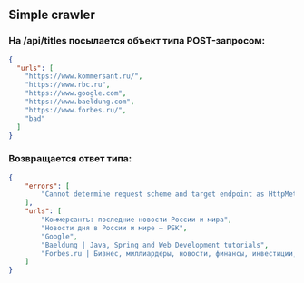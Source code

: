 ## Simple crawler

### На /api/titles посылается объект типа POST-запросом:

```json
{
  "urls": [
    "https://www.kommersant.ru/",
    "https://www.rbc.ru",
    "https://www.google.com",
    "https://www.baeldung.com",
    "https://www.forbes.ru/",
    "bad"
  ]
}
```

### Возвращается ответ типа:

```json
{
    "errors": [
        "Cannot determine request scheme and target endpoint as HttpMethod(GET) request to bad doesn't have an absolute URI"
    ],
    "urls": [
        "Коммерсантъ: последние новости России и мира",
        "Новости дня в России и мире — РБК",
        "Google",
        "Baeldung | Java, Spring and Web Development tutorials",
        "Forbes.ru | Бизнес, миллиардеры, новости, финансы, инвестиции, компании"
    ]
}
```

